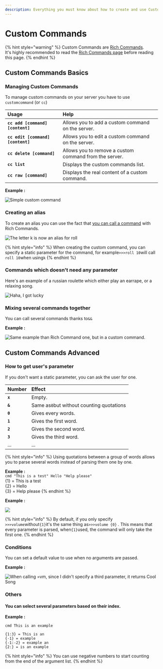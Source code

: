 ```yaml
---
description: Everything you must know about how to create and use Custom Commands.
---
```


# Custom Commands

{% hint style="warning" %}
Custom Commands are [Rich Commands](rich-commands.md).  
It's highly recommended to read the [Rich Commands page](rich-commands.md) before reading this page.
{% endhint %}

## Custom Commands Basics

### Managing Custom Commands

To manage custom commands on your server you have to use `customcommand` \(or `cc`\)

| Usage | Help |
| :--- | :--- |
| **`cc add [command] [content]`** | Allows you to add a custom command on the server.  |
| **`cc edit [command] [content]`** | Allows you to edit a custom command on the server.  |
| **`cc delete [command]`** | Allows you to remove a custom command from the server.  |
| **`cc list`** | Displays the custom commands list. |
| **`cc raw [command]`** | Displays the real content of a custom command. |

**Example :**

![Simple custom command](../.gitbook/assets/image%20%281%29.png)

### Creating an alias

To create an alias you can use the fact that [you can call a command](rich-commands.md#you-can-call-a-command) with Rich Commands.

![The letter k is now an alias for roll](../.gitbook/assets/image%20%282%29.png)

{% hint style="info" %}
When creating the custom command, you can specify a static parameter for the command, for example`>>>roll 10`will call `roll 10`when using`k` 
{% endhint %}

### Commands which doesn't need any parameter

Here's an example of a russian roulette which either play an earrape, or a relaxing song.

![Haha, I got lucky](../.gitbook/assets/image%20%2813%29.png)

### Mixing several commands together

You can call several commands thanks to`&&`

**Example :**

![Same example than Rich Command one, but in a custom command.](../.gitbook/assets/image%20%2810%29.png)

## Custom Commands Advanced

### How to get user's parameter

If you don't want a static parameter, you can ask the user for one.

| Number | Effect |
| :--- | :--- |
| **`x`** | Empty. |
| **`&`** | Same as`0`but without counting quotations |
| **`0`** | Gives every words. |
| **`1`** | Gives the first word. |
| **`2`** | Gives the second word. |
| **`3`** | Gives the third word. |
| ... | ... |

{% hint style="info" %}
Using quotations between a group of words allows you to parse several words instead of parsing them one by one.  
  
**Example :**   
`cmd "This is a test" Hello "Help please"`  
{1} = This is a test  
{2} = Hello  
{3} = Help please
{% endhint %}

**Example :**

![](../.gitbook/assets/image%20%289%29.png)

{% hint style="info" %}
By default, if you only specify `>>>volume`without`{1}`it's the same thing as`>>>volume {0}` . This means that every parameter is parsed, when`{1}`used, the command will only take the first one.
{% endhint %}

### Conditions

You can set a default value to use when no arguments are passed.

**Example :**

![When calling =vm, since I didn&apos;t specify a third parameter, it returns Cool Song](../.gitbook/assets/image.png)

### Others

#### You can select several parameters based on their index. 

**Example :**

```text
cmd This is an example

{1:3} = This is an
{-1} = example
{-1:-2} = example an
{2:} = is an example
```

{% hint style="info" %}
You can use negative numbers to start counting from the end of the argument list.
{% endhint %}

